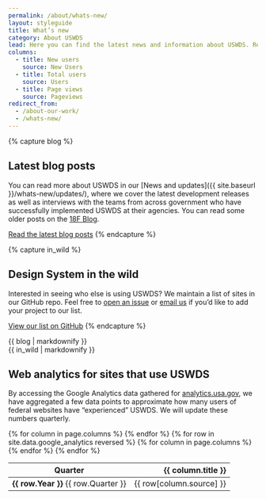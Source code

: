```yaml
---
permalink: /about/whats-new/
layout: styleguide
title: What’s new
category: About USWDS
lead: Here you can find the latest news and information about USWDS. Read our latest release notes, learn about our impact in the government, and learn how we conduct user research to continuously improve our product and process.
columns:
  - title: New users
    source: New Users
  - title: Total users
    source: Users
  - title: Page views
    source: Pageviews
redirect_from:
  - /about-our-work/
  - /whats-new/
---
```


{% capture blog %}
## Latest blog posts

You can read more about USWDS in our [News and updates]({{ site.baseurl }}/whats-new/updates/), where we cover the
latest development releases as well as interviews with the teams from across
government who have successfully implemented USWDS at their agencies.
You can read some older posts on the [18F Blog](https://18f.gsa.gov/tags/web-design-system/).

<a href="{{ site.baseurl }}/whats-new/updates/" class="usa-button site-button">Read the latest blog posts</a>
{% endcapture %}

{% capture in_wild %}
## Design System in the wild

Interested in seeing who else is using USWDS? We
maintain a list of sites in our GitHub repo. Feel free to
[open an issue](https://github.com/uswds/uswds-assets/issues/new)
or [email us](mailto:uswds@gsa.gov) if you’d like to add your
project to our list.

<a href="https://github.com/uswds/uswds/blob/develop/docs/WHO_IS_USING_USWDS.md" class="usa-button site-button">View our list on GitHub</a>
{% endcapture %}

<div class="grid-row grid-gap">
  <div class="tablet:grid-col">
    {{ blog | markdownify }}
  </div>
  <div class="tablet:grid-col">
    {{ in_wild | markdownify }}
  </div>
</div>

## Web analytics for sites that use USWDS

By accessing the Google Analytics data gathered for [analytics.usa.gov](https://analytics.usa.gov),
we have aggregated a few data points to approximate how many users of federal
websites have “experienced” USWDS. We will update these
numbers quarterly.

<div class="site-table-wrapper margin-top-4">
  <table class="usa-table--borderless site-table-responsive">
    <thead>
      <tr>
        <th scope="col" aria-sort="ascending">Quarter</th>
        {% for column in page.columns %}
        <th scope="col" align="right" class="text-right">{{ column.title }}</th>
        {% endfor %}
      </tr>
    </thead>
    <tbody class="font-lang-2 text-tabular">
    {% for row in site.data.google_analytics reversed %}
      <tr>
        <td scope="row" data-title="Quarter"><span><strong>{{ row.Year }}</strong> {{ row.Quarter }}</span></td>
        {% for column in page.columns %}
        <td data-title="{{ column.title }}" class="text-right">{{ row[column.source] }}</td>
        {% endfor %}
      </tr>
    {% endfor %}
    </tbody>
  </table>
</div>
